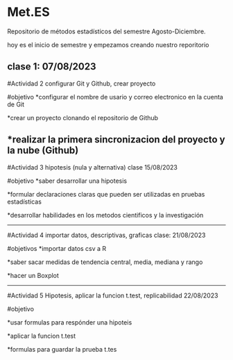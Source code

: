 # Met.ES
Repositorio de métodos estadísticos del semestre Agosto-Diciembre.
 
 hoy es el inicio de semestre y empezamos creando nuestro reporitorio  
 
 clase 1: 07/08/2023
 -------------------------------------------------------------------------------
 
 #Actividad 2 configurar Git y Github, crear proyecto
 
 #objetivo
 *configurar el nombre de usario y correo electronico en la cuenta de Git
 
 *crear un proyecto clonando el repositorio de Github
 
 *realizar la primera sincronizacion del proyecto y la nube (Github)
 --------------------------------------------------------------------------------
 #Actividad 3 hipotesis (nula y alternativa)
clase 15/08/2023

  #objetivo
  *saber desarrollar una hipotesis

  *formular declaraciones claras que pueden ser utilizadas en pruebas estadísticas 

  *desarrollar habilidades en los metodos cientificos y la investigación 

  ---------------------------------------------------------------------------------
  #Actividad 4 importar datos, descriptivas, graficas
  clase:  21/08/2023

  #objetivos
  *importar datos csv a R

 *saber sacar medidas de tendencia central, media, mediana y rango 

 *hacer un Boxplot

 -----------------------------------------------------------------------------------

 #Actividad 5 Hipotesis, aplicar la funcion t.test, replicabilidad
 22/08/2023

 #objetivo

 *usar formulas para respónder una hipoteis

 *aplicar la funcion t.test

 *formulas para guardar la prueba t.tes 
  
 
